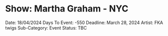 # Show: Martha Graham - NYC

Date: 18/04/2024
Days To Event: -550
Deadline: March 28, 2024
Artist: FKA twigs
Sub-Category: Event
Status: TBC